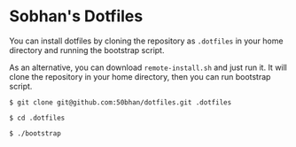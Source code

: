# Sobhan's Dotfiles

You can install dotfiles by cloning the repository as `.dotfiles` in your home directory and running the bootstrap script.

As an alternative, you can download `remote-install.sh` and just run it. It will clone the repository in your home directory, then you can run bootstrap script.

```
$ git clone git@github.com:50bhan/dotfiles.git .dotfiles

$ cd .dotfiles

$ ./bootstrap
```